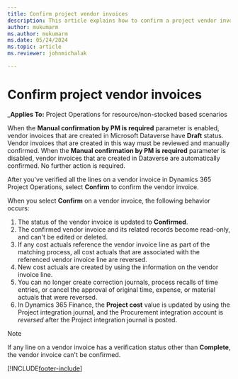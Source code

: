 ```yaml
---
title: Confirm project vendor invoices
description: This article explains how to confirm a project vendor invoice in Microsoft Dynamics 365 Project Operations and describes the financial impact of confirming a project vendor invoice.
author: mukumarm
ms.author: mukumarm
ms.date: 05/24/2024
ms.topic: article
ms.reviewer: johnmichalak

---
```


# Confirm project vendor invoices

_**Applies To:** Project Operations for resource/non-stocked based scenarios

When the **Manual confirmation by PM is required** parameter is enabled, vendor invoices that are created in Microsoft Dataverse have **Draft** status. Vendor invoices that are created in this way must be reviewed and manually confirmed. When the **Manual confirmation by PM is required** parameter is disabled, vendor invoices that are created in Dataverse are automatically confirmed. No further action is required. 

After you've verified all the lines on a vendor invoice in Dynamics 365 Project Operations, select **Confirm** to confirm the vendor invoice.

When you select **Confirm** on a vendor invoice, the following behavior occurs:

1. The status of the vendor invoice is updated to **Confirmed**.
1. The confirmed vendor invoice and its related records become read-only, and can't be edited or deleted.
1. If any cost actuals reference the vendor invoice line as part of the matching process, all cost actuals that are associated with the referenced vendor invoice line are reversed.
1. New cost actuals are created by using the information on the vendor invoice line.
1. You can no longer create correction journals, process recalls of time entries, or cancel the approval of original time, expense, or material actuals that were reversed.
1. In Dynamics 365 Finance, the **Project cost** value is updated by using the Project integration journal, and the Procurement integration account is *reversed* after the Project integration journal is posted.

> [!NOTE]
> If any line on a vendor invoice has a verification status other than **Complete**, the vendor invoice can't be confirmed.

[!INCLUDE[footer-include](../includes/footer-banner.md)]

